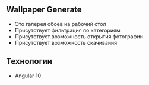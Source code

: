 ## Wallpaper Generate
- Это галерея обоев на рабочий стол
- Присутствует фильтрация по категориям 
- Присутствует возможность открытия фотографии
- Присутствует возможность скачивания
## Технологии
- Angular 10